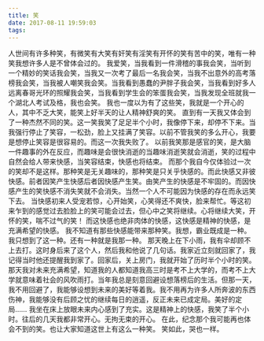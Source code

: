 ```yaml
---
title: 笑
date: 2017-08-11 19:59:03
tags:
---
```

人世间有许多种笑，有微笑有大笑有奸笑有淫笑有开怀的笑有苦中的笑，唯有一种笑我想许多人是不曾体会过的。
我爱笑，当我看到一件滑稽的事我会笑，当听到一个精妙的笑话我会笑，当我又一次考了最后一名我会笑，当我不出意外的高考落榜我会笑，当我被人嘲笑我会笑。当我看到愚蠢的尹胖子我会笑，当我看到好多人远离春哥光环的照耀我会笑，当我看到学生会的笨蛋我会笑，当我发现全班就我一个湖北人考试及格，我也会笑。
我也一度以为有了这些笑，我就是一个开心的人，其中不乏大笑，能笑上好半天的让人精神舒爽的笑。
直到有一天我又体会到了一种杰然不同的笑。这一笑我笑了足足半个小时，我像停下来，却停不下来。当我强行停止了笑容，一松劲，脸上又挂满了笑容。以前不管我笑的多么开心，我要是想停止笑容是很容易的。而这一次我失败了。
以前我笑那是感官的笑，是大脑一件趣事的外在反应，而趣味是会很快消逝的当趣味消逝笑就会消逝，笑的过程中自然会给人带来快感，当笑容结束，快感也将结束。
而那个我自今仅体验过一次的笑却不是这样。那种笑是无关趣味的，那种笑是只关乎快感的。而此快感又非彼快感。前者因笑产生快感后者因快感产生笑。由笑产生的快感是不牢固的。而因快感产生的笑快感不消失笑就不会消失。当然一个人不可能因为快感的存在而永远笑下去。
当快感初来人受宠若惊，心开始笑，心笑得还不爽快，脸来帮忙。等这初来乍到的感觉过去脸脸上的笑可能会过去，但心中之笑将继续。心将继续大笑，开怀的笑，喘不过气的笑！
而这快感也绝非肉体的快感，这快感是精神的快感，是充满希望的快感。
我不知道有那些快感能带来那种笑。我想，霸业既成是一种。我只想到了这一种。还有一种就是我那一种。
那天晚上在下小雨，我有伞却顾不上去打。这时身后来了这个人，然后我和他说了几句话。我家近立刻就回家了，我记得当时他还提醒我到家了。回家后，关上房门，我就开始了历时半个小时的笑。
那天我对未来充满希望，知道我的人都知道我高三时是考不上大学的，而考不上大学就意味着社会的风吹雨打。当年我总是刻意回避设想落榜后的生活。但那一天，我不用回避了，我能够设想到未来的美好等着我。我不用再为许多人所奔波的东西伤神，我能够没有后顾之忧的继续每日的逍遥，反正未来已成定局。美好的定局……
我坐在床上放眼未来内心感到了充实。这是精神上的快感，我笑了半个小时。往后的几天我都非常开心。无拘无束的开心。
在此，纪念那个我可能再也体会不到的笑。也让大家知道这世上有这么一种笑。
笑如此，哭也一样。